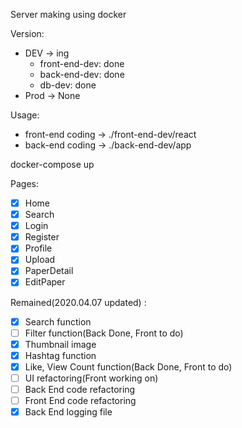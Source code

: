 <!-- @format -->

Server making using docker

Version:

- DEV -> ing
  - front-end-dev: done
  - back-end-dev: done
  - db-dev: done
- Prod -> None

Usage:

- front-end coding -> ./front-end-dev/react
- back-end coding -> ./back-end-dev/app

docker-compose up

Pages:

- [x] Home
- [x] Search
- [x] Login
- [x] Register
- [x] Profile
- [x] Upload
- [x] PaperDetail
- [x] EditPaper

Remained(2020.04.07 updated) :
- [x] Search function
- [ ] Filter function(Back Done, Front to do)
- [x] Thumbnail image
- [x] Hashtag function
- [x] Like, View Count function(Back Done, Front to do)
- [ ] UI refactoring(Front working on)
- [ ] Back End code refactoring
- [ ] Front End code refactoring
- [x] Back End logging file
